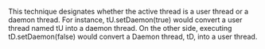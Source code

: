 This technique designates whether the active thread is a user thread or
a daemon thread. For instance, tU.setDaemon(true) would convert a user
thread named tU into a daemon thread. On the other side, executing
tD.setDaemon(false) would convert a Daemon thread, tD, into a user
thread.